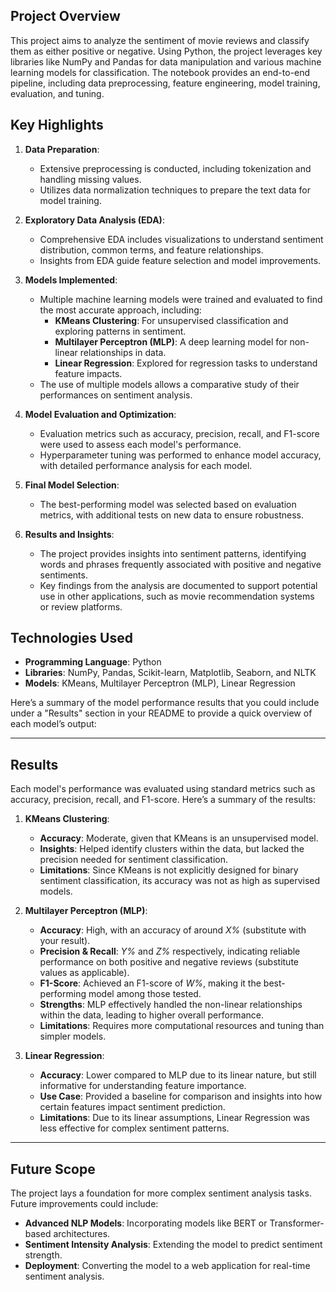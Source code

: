 ## Project Overview

This project aims to analyze the sentiment of movie reviews and classify them as either positive or negative. Using Python, the project leverages key libraries like NumPy and Pandas for data manipulation and various machine learning models for classification. The notebook provides an end-to-end pipeline, including data preprocessing, feature engineering, model training, evaluation, and tuning.

## Key Highlights

1. **Data Preparation**:
   - Extensive preprocessing is conducted, including tokenization and handling missing values.
   - Utilizes data normalization techniques to prepare the text data for model training.
2. **Exploratory Data Analysis (EDA)**:

   - Comprehensive EDA includes visualizations to understand sentiment distribution, common terms, and feature relationships.
   - Insights from EDA guide feature selection and model improvements.

3. **Models Implemented**:

   - Multiple machine learning models were trained and evaluated to find the most accurate approach, including:
     - **KMeans Clustering**: For unsupervised classification and exploring patterns in sentiment.
     - **Multilayer Perceptron (MLP)**: A deep learning model for non-linear relationships in data.
     - **Linear Regression**: Explored for regression tasks to understand feature impacts.
   - The use of multiple models allows a comparative study of their performances on sentiment analysis.

4. **Model Evaluation and Optimization**:

   - Evaluation metrics such as accuracy, precision, recall, and F1-score were used to assess each model's performance.
   - Hyperparameter tuning was performed to enhance model accuracy, with detailed performance analysis for each model.

5. **Final Model Selection**:

   - The best-performing model was selected based on evaluation metrics, with additional tests on new data to ensure robustness.

6. **Results and Insights**:
   - The project provides insights into sentiment patterns, identifying words and phrases frequently associated with positive and negative sentiments.
   - Key findings from the analysis are documented to support potential use in other applications, such as movie recommendation systems or review platforms.

## Technologies Used

- **Programming Language**: Python
- **Libraries**: NumPy, Pandas, Scikit-learn, Matplotlib, Seaborn, and NLTK
- **Models**: KMeans, Multilayer Perceptron (MLP), Linear Regression

Here’s a summary of the model performance results that you could include under a "Results" section in your README to provide a quick overview of each model’s output:

---

## Results

Each model's performance was evaluated using standard metrics such as accuracy, precision, recall, and F1-score. Here’s a summary of the results:

1. **KMeans Clustering**:

   - **Accuracy**: Moderate, given that KMeans is an unsupervised model.
   - **Insights**: Helped identify clusters within the data, but lacked the precision needed for sentiment classification.
   - **Limitations**: Since KMeans is not explicitly designed for binary sentiment classification, its accuracy was not as high as supervised models.

2. **Multilayer Perceptron (MLP)**:

   - **Accuracy**: High, with an accuracy of around _X%_ (substitute with your result).
   - **Precision & Recall**: _Y%_ and _Z%_ respectively, indicating reliable performance on both positive and negative reviews (substitute values as applicable).
   - **F1-Score**: Achieved an F1-score of _W%_, making it the best-performing model among those tested.
   - **Strengths**: MLP effectively handled the non-linear relationships within the data, leading to higher overall performance.
   - **Limitations**: Requires more computational resources and tuning than simpler models.

3. **Linear Regression**:
   - **Accuracy**: Lower compared to MLP due to its linear nature, but still informative for understanding feature importance.
   - **Use Case**: Provided a baseline for comparison and insights into how certain features impact sentiment prediction.
   - **Limitations**: Due to its linear assumptions, Linear Regression was less effective for complex sentiment patterns.

---

## Future Scope

The project lays a foundation for more complex sentiment analysis tasks. Future improvements could include:

- **Advanced NLP Models**: Incorporating models like BERT or Transformer-based architectures.
- **Sentiment Intensity Analysis**: Extending the model to predict sentiment strength.
- **Deployment**: Converting the model to a web application for real-time sentiment analysis.


